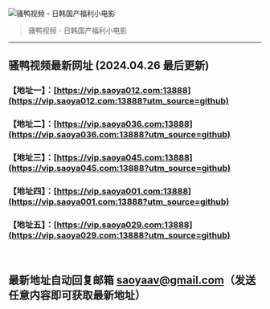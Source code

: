 ![骚鸭视频 - 日韩国产福利小电影](https://cdn.tjswzy.com/saoya/statics/img/logo.gif?v=20231205)
> 骚鸭视频 - 日韩国产福利小电影

---

## 骚鸭视频最新网址 (2024.04.26 最后更新)
### 【地址一】：[https://vip.saoya012.com:13888](https://vip.saoya012.com:13888?utm_source=github)
### 【地址二】：[https://vip.saoya036.com:13888](https://vip.saoya036.com:13888?utm_source=github)
### 【地址三】：[https://vip.saoya045.com:13888](https://vip.saoya045.com:13888?utm_source=github)
### 【地址四】：[https://vip.saoya001.com:13888](https://vip.saoya001.com:13888?utm_source=github)
### 【地址五】：[https://vip.saoya029.com:13888](https://vip.saoya029.com:13888?utm_source=github)
<br>

## 最新地址自动回复邮箱 [saoyaav@gmail.com](mailto:saoyaav@gmail.com)（发送任意内容即可获取最新地址）
